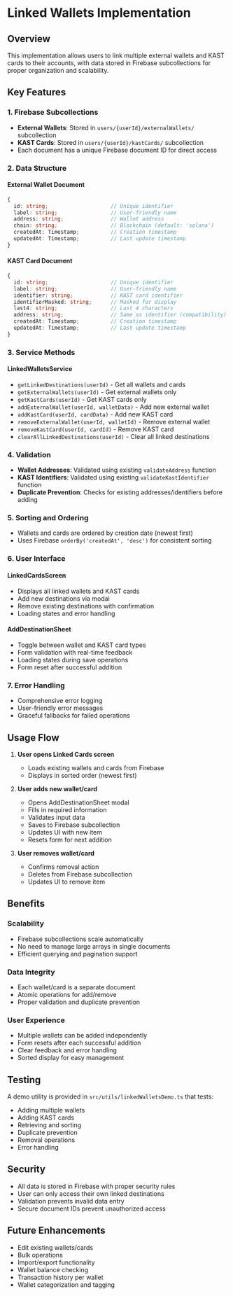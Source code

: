 # Linked Wallets Implementation

## Overview
This implementation allows users to link multiple external wallets and KAST cards to their accounts, with data stored in Firebase subcollections for proper organization and scalability.

## Key Features

### 1. Firebase Subcollections
- **External Wallets**: Stored in `users/{userId}/externalWallets/` subcollection
- **KAST Cards**: Stored in `users/{userId}/kastCards/` subcollection
- Each document has a unique Firebase document ID for direct access

### 2. Data Structure

#### External Wallet Document
```typescript
{
  id: string;                    // Unique identifier
  label: string;                 // User-friendly name
  address: string;               // Wallet address
  chain: string;                 // Blockchain (default: 'solana')
  createdAt: Timestamp;          // Creation timestamp
  updatedAt: Timestamp;          // Last update timestamp
}
```

#### KAST Card Document
```typescript
{
  id: string;                    // Unique identifier
  label: string;                 // User-friendly name
  identifier: string;            // KAST card identifier
  identifierMasked: string;      // Masked for display
  last4: string;                 // Last 4 characters
  address: string;               // Same as identifier (compatibility)
  createdAt: Timestamp;          // Creation timestamp
  updatedAt: Timestamp;          // Last update timestamp
}
```

### 3. Service Methods

#### LinkedWalletsService
- `getLinkedDestinations(userId)` - Get all wallets and cards
- `getExternalWallets(userId)` - Get external wallets only
- `getKastCards(userId)` - Get KAST cards only
- `addExternalWallet(userId, walletData)` - Add new external wallet
- `addKastCard(userId, cardData)` - Add new KAST card
- `removeExternalWallet(userId, walletId)` - Remove external wallet
- `removeKastCard(userId, cardId)` - Remove KAST card
- `clearAllLinkedDestinations(userId)` - Clear all linked destinations

### 4. Validation
- **Wallet Addresses**: Validated using existing `validateAddress` function
- **KAST Identifiers**: Validated using existing `validateKastIdentifier` function
- **Duplicate Prevention**: Checks for existing addresses/identifiers before adding

### 5. Sorting and Ordering
- Wallets and cards are ordered by creation date (newest first)
- Uses Firebase `orderBy('createdAt', 'desc')` for consistent sorting

### 6. User Interface

#### LinkedCardsScreen
- Displays all linked wallets and KAST cards
- Add new destinations via modal
- Remove existing destinations with confirmation
- Loading states and error handling

#### AddDestinationSheet
- Toggle between wallet and KAST card types
- Form validation with real-time feedback
- Loading states during save operations
- Form reset after successful addition

### 7. Error Handling
- Comprehensive error logging
- User-friendly error messages
- Graceful fallbacks for failed operations

## Usage Flow

1. **User opens Linked Cards screen**
   - Loads existing wallets and cards from Firebase
   - Displays in sorted order (newest first)

2. **User adds new wallet/card**
   - Opens AddDestinationSheet modal
   - Fills in required information
   - Validates input data
   - Saves to Firebase subcollection
   - Updates UI with new item
   - Resets form for next addition

3. **User removes wallet/card**
   - Confirms removal action
   - Deletes from Firebase subcollection
   - Updates UI to remove item

## Benefits

### Scalability
- Firebase subcollections scale automatically
- No need to manage large arrays in single documents
- Efficient querying and pagination support

### Data Integrity
- Each wallet/card is a separate document
- Atomic operations for add/remove
- Proper validation and duplicate prevention

### User Experience
- Multiple wallets can be added independently
- Form resets after each successful addition
- Clear feedback and error handling
- Sorted display for easy management

## Testing

A demo utility is provided in `src/utils/linkedWalletsDemo.ts` that tests:
- Adding multiple wallets
- Adding KAST cards
- Retrieving and sorting
- Duplicate prevention
- Removal operations
- Error handling

## Security

- All data is stored in Firebase with proper security rules
- User can only access their own linked destinations
- Validation prevents invalid data entry
- Secure document IDs prevent unauthorized access

## Future Enhancements

- Edit existing wallets/cards
- Bulk operations
- Import/export functionality
- Wallet balance checking
- Transaction history per wallet
- Wallet categorization and tagging
